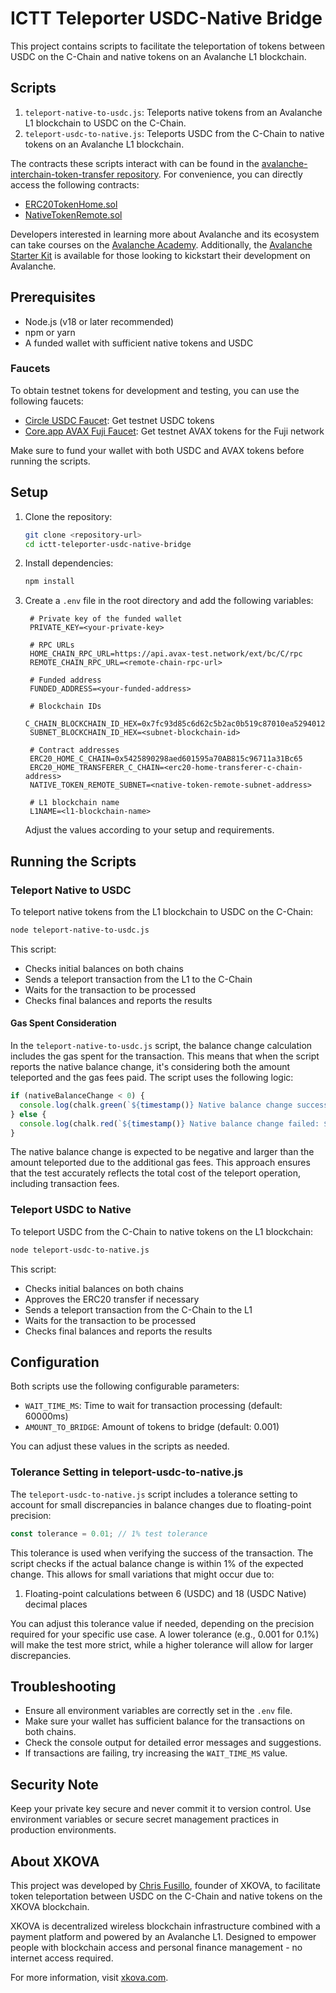 # ICTT Teleporter USDC-Native Bridge

This project contains scripts to facilitate the teleportation of tokens between USDC on the C-Chain and native tokens on an Avalanche L1 blockchain.

## Scripts

1. `teleport-native-to-usdc.js`: Teleports native tokens from an Avalanche L1 blockchain to USDC on the C-Chain.
2. `teleport-usdc-to-native.js`: Teleports USDC from the C-Chain to native tokens on an Avalanche L1 blockchain.

The contracts these scripts interact with can be found in the [avalanche-interchain-token-transfer repository](https://github.com/ava-labs/avalanche-interchain-token-transfer). For convenience, you can directly access the following contracts:

- [ERC20TokenHome.sol](https://github.com/ava-labs/avalanche-interchain-token-transfer/blob/main/contracts/src/TokenHome/ERC20TokenHome.sol)
- [NativeTokenRemote.sol](https://github.com/ava-labs/avalanche-interchain-token-transfer/blob/main/contracts/src/TokenRemote/NativeTokenRemote.sol)

Developers interested in learning more about Avalanche and its ecosystem can take courses on the [Avalanche Academy](https://academy.avax.network/). Additionally, the [Avalanche Starter Kit](https://github.com/ava-labs/avalanche-starter-kit) is available for those looking to kickstart their development on Avalanche.

## Prerequisites

- Node.js (v18 or later recommended)
- npm or yarn
- A funded wallet with sufficient native tokens and USDC

### Faucets

To obtain testnet tokens for development and testing, you can use the following faucets:

- [Circle USDC Faucet](https://faucet.circle.com/): Get testnet USDC tokens
- [Core.app AVAX Fuji Faucet](https://core.app/tools/testnet-faucet/?subnet=c&token=c): Get testnet AVAX tokens for the Fuji network

Make sure to fund your wallet with both USDC and AVAX tokens before running the scripts.

## Setup

1. Clone the repository:

   ```sh
   git clone <repository-url>
   cd ictt-teleporter-usdc-native-bridge
   ```

2. Install dependencies:

   ```sh
   npm install
   ```

3. Create a `.env` file in the root directory and add the following variables:

   ```env
    # Private key of the funded wallet
    PRIVATE_KEY=<your-private-key>

    # RPC URLs
    HOME_CHAIN_RPC_URL=https://api.avax-test.network/ext/bc/C/rpc
    REMOTE_CHAIN_RPC_URL=<remote-chain-rpc-url>

    # Funded address
    FUNDED_ADDRESS=<your-funded-address>

    # Blockchain IDs
    C_CHAIN_BLOCKCHAIN_ID_HEX=0x7fc93d85c6d62c5b2ac0b519c87010ea5294012d1e407030d6acd0021cac10d5
    SUBNET_BLOCKCHAIN_ID_HEX=<subnet-blockchain-id>

    # Contract addresses
    ERC20_HOME_C_CHAIN=0x5425890298aed601595a70AB815c96711a31Bc65
    ERC20_HOME_TRANSFERER_C_CHAIN=<erc20-home-transferer-c-chain-address>
    NATIVE_TOKEN_REMOTE_SUBNET=<native-token-remote-subnet-address>

    # L1 blockchain name
    L1NAME=<l1-blockchain-name>
   ```

   Adjust the values according to your setup and requirements.

## Running the Scripts

### Teleport Native to USDC

To teleport native tokens from the L1 blockchain to USDC on the C-Chain:

```sh
node teleport-native-to-usdc.js
```

This script:

- Checks initial balances on both chains
- Sends a teleport transaction from the L1 to the C-Chain
- Waits for the transaction to be processed
- Checks final balances and reports the results

#### Gas Spent Consideration

In the `teleport-native-to-usdc.js` script, the balance change calculation includes the gas spent for the transaction. This means that when the script reports the native balance change, it's considering both the amount teleported and the gas fees paid. The script uses the following logic:

```javascript
if (nativeBalanceChange < 0) {
  console.log(chalk.green(`${timestamp()} Native balance change successful: ${nativeBalanceChange} tokens (inclusive of gas spent)`));
} else {
  console.log(chalk.red(`${timestamp()} Native balance change failed: ${nativeBalanceChange} tokens`));
}
```

The native balance change is expected to be negative and larger than the amount teleported due to the additional gas fees. This approach ensures that the test accurately reflects the total cost of the teleport operation, including transaction fees.

### Teleport USDC to Native

To teleport USDC from the C-Chain to native tokens on the L1 blockchain:

```sh
node teleport-usdc-to-native.js
```

This script:

- Checks initial balances on both chains
- Approves the ERC20 transfer if necessary
- Sends a teleport transaction from the C-Chain to the L1
- Waits for the transaction to be processed
- Checks final balances and reports the results

## Configuration

Both scripts use the following configurable parameters:

- `WAIT_TIME_MS`: Time to wait for transaction processing (default: 60000ms)
- `AMOUNT_TO_BRIDGE`: Amount of tokens to bridge (default: 0.001)

You can adjust these values in the scripts as needed.

### Tolerance Setting in teleport-usdc-to-native.js

The `teleport-usdc-to-native.js` script includes a tolerance setting to account for small discrepancies in balance changes due to floating-point precision:

```javascript
const tolerance = 0.01; // 1% test tolerance
```

This tolerance is used when verifying the success of the transaction. The script checks if the actual balance change is within 1% of the expected change. This allows for small variations that might occur due to:

1. Floating-point calculations between 6 (USDC) and 18 (USDC Native) decimal places

You can adjust this tolerance value if needed, depending on the precision required for your specific use case. A lower tolerance (e.g., 0.001 for 0.1%) will make the test more strict, while a higher tolerance will allow for larger discrepancies.

## Troubleshooting

- Ensure all environment variables are correctly set in the `.env` file.
- Make sure your wallet has sufficient balance for the transactions on both chains.
- Check the console output for detailed error messages and suggestions.
- If transactions are failing, try increasing the `WAIT_TIME_MS` value.

## Security Note

Keep your private key secure and never commit it to version control. Use environment variables or secure secret management practices in production environments.

## About XKOVA

This project was developed by [Chris Fusillo](https://x.com/chrisfusillo), founder of XKOVA, to facilitate token teleportation between USDC on the C-Chain and native tokens on the XKOVA blockchain.

XKOVA is decentralized wireless blockchain infrastructure combined with a payment platform and powered by an Avalanche L1. Designed to empower people with blockchain access and personal finance management - no internet access required.

For more information, visit [xkova.com](https://xkova.com).
